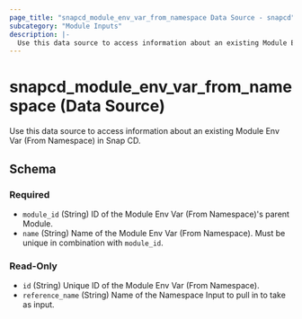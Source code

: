 ```yaml
---
page_title: "snapcd_module_env_var_from_namespace Data Source - snapcd"
subcategory: "Module Inputs"
description: |-
  Use this data source to access information about an existing Module Env Var (From Namespace) in Snap CD.
---
```


# snapcd_module_env_var_from_namespace (Data Source)

Use this data source to access information about an existing Module Env Var (From Namespace) in Snap CD.




<!-- schema generated by tfplugindocs -->
## Schema

### Required

- `module_id` (String) ID of the Module Env Var (From Namespace)'s parent Module.
- `name` (String) Name of the Module Env Var (From Namespace).  Must be unique in combination with `module_id`.

### Read-Only

- `id` (String) Unique ID of the Module Env Var (From Namespace).
- `reference_name` (String) Name of the Namespace Input to pull in to take as input.
